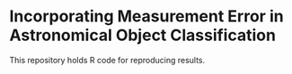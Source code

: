 # Incorporating Measurement Error in Astronomical Object Classification

This repository holds R code for reproducing results.
